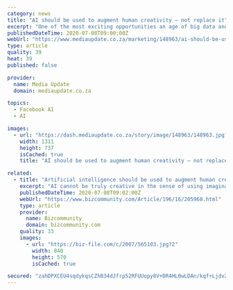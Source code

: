 ```yaml
---
category: news
title: "AI should be used to augment human creativity — not replace it"
excerpt: "One of the most exciting opportunities an age of big data and AI holds for marketers is the ability to hyper-personalise advertising on a massive scale, says Natascha Torres, digital strategist at DataCore Media."
publishedDateTime: 2020-07-08T09:00:00Z
webUrl: "https://www.mediaupdate.co.za/marketing/148963/ai-should-be-used-to-augment-human-creativity--not-replace-it"
type: article
quality: 39
heat: 39
published: false

provider:
  name: Media Update
  domain: mediaupdate.co.za

topics:
  - Facebook AI
  - AI

images:
  - url: "https://dash.mediaupdate.co.za/story/image/148963/148963.jpg?v=637298138184931677"
    width: 1311
    height: 737
    isCached: true
    title: "AI should be used to augment human creativity — not replace it"

related:
  - title: "Artificial intelligence should be used to augment human creativity - not replace it"
    excerpt: "AI cannot be truly creative in the sense of using imagination to develop truly original ideas and make something. AI systems are limited by the original datasets humans give them to learn from. So, the question shouldn't be technology or creativity,"
    publishedDateTime: 2020-07-08T09:02:00Z
    webUrl: "https://www.bizcommunity.com/Article/196/16/205968.html"
    type: article
    provider:
      name: Bizcommunity
      domain: bizcommunity.com
    quality: 33
    images:
      - url: "https://biz-file.com/c/2007/565103.jpg?2"
        width: 840
        height: 570
        isCached: true

secured: "zahDPXCEU4sqdykqsCZhB34dJfrp52RFUUopy8V+DR4HL0wLDAn/kqf+LjdvZd/EvJlIRyDMMlSpB6cDU3Q++gC+25D57QKkMtY5B0/bS4yd142kNhTKXUFS9Jy/dViWJBTlvHiA+F7LqkwMjJzEie5kuqLNb/ifH2Er/Vj1738dF5ZY8tKYt7/JDWT8dUy69tIQ5FbFutc+htzDQQwbpZR0/Zv6shigv8H5i50VWP5AECcL1w3MUA9dGlHGPyVxkS7aCmBoxd/OpL9StCF2ZrB5nRg2STgAOhrsh0nKk6aAWcTWL8aUGTAxdRBfjihjR+QUjdsW3qshjsL9dSq0vg==;KaQnkx5Tj2zcqYXMeDYJpw=="
---
```


